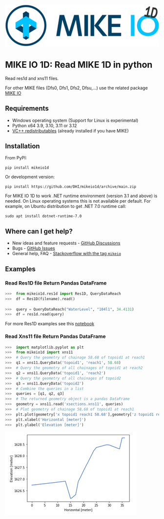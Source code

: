 ![logo](https://raw.githubusercontent.com/DHI/mikeio1d/main/images/logo/MIKE-IO-1D-Logo-Pos-RGB-nomargin.png)
# MIKE IO 1D: Read MIKE 1D in python

Read res1d and xns11 files.

For other MIKE files (Dfs0, Dfs1, Dfs2, Dfsu,...) use the related package [MIKE IO](https://github.com/DHI/mikeio)

## Requirements
* Windows operating system (Support for Linux is experimental)
* Python x64 3.9, 3.10, 3.11 or 3.12 
* [VC++ redistributables](https://support.microsoft.com/en-us/help/2977003/the-latest-supported-visual-c-downloads) (already installed if you have MIKE)

## Installation

From PyPI: 

`pip install mikeio1d`

Or development version:

`pip install https://github.com/DHI/mikeio1d/archive/main.zip`


For MIKE IO 1D to work .NET runtime environment (version 3.1 and above) is needed. On Linux operating systems this is not available per default. For example, on Ubuntu distribution to get .NET 7.0 runtime call:

`sudo apt install dotnet-runtime-7.0`

## Where can I get help?

* New ideas and feature requests - [GitHub Discussions](http://github.com/DHI/mikeio1d/discussions) 
* Bugs - [GitHub Issues](http://github.com/DHI/mikeio1d/issues) 
* General help, FAQ - [Stackoverflow with the tag `mikeio`](https://stackoverflow.com/questions/tagged/mikeio1d)


## Examples

### Read Res1D file Return Pandas DataFrame
```python
>>>  from mikeio1d.res1d import Res1D, QueryDataReach
>>>  df = Res1D(filename).read()

>>>  query = QueryDataReach("WaterLevel", "104l1", 34.4131)
>>>  df = res1d.read(query)
```
For more Res1D examples see this [notebook](https://nbviewer.jupyter.org/github/DHI/mikeio1d/blob/main/notebooks/Res1D.ipynb)

### Read Xns11 file Return Pandas DataFrame
```python
>>>  import matplotlib.pyplot as plt
>>>  from mikeio1d import xns11
>>>  # Query the geometry of chainage 58.68 of topoid1 at reach1
>>>  q1 = xns11.QueryData('topoid1', 'reach1', 58.68)
>>>  # Query the geometry of all chainages of topoid1 at reach2
>>>  q2 = xns11.QueryData('topoid1', 'reach2')
>>>  # Query the geometry of all chainages of topoid2
>>>  q3 = xns11.QueryData('topoid2')
>>>  # Combine the queries in a list
>>>  queries = [q1, q2, q3]
>>>  # The returned geometry object is a pandas DataFrame
>>>  geometry = xns11.read('xsections.xns11', queries)
>>>  # Plot geometry of chainage 58.68 of topoid1 at reach1
>>>  plt.plot(geometry['x topoid1 reach1 58.68'],geometry['z topoid1 reach1 58.68'])
>>>  plt.xlabel('Horizontal [meter]')
>>>  plt.ylabel('Elevation [meter]')
```
![Geometry](https://raw.githubusercontent.com/DHI/mikeio1d/main/images/xns11_geometry.png)
